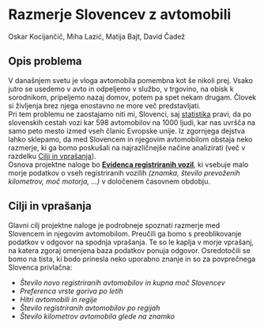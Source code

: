 # Razmerje Slovencev z avtomobili
Oskar Kocijančič, Miha Lazić, Matija Bajt, David Čadež

## Opis problema
V današnjem svetu je vloga avtomobila pomembna kot še nikoli prej. Vsako jutro se usedemo v avto in odpeljemo v službo, v trgovino, na obisk k sorodnikom, pripeljemo nazaj domov, potem pa spet nekam drugam. Človek si življenja brez njega enostavno ne more več predstavljati.  
Pri tem problemu ne zaostajamo niti mi, Slovenci, saj [statistika](https://siol.net/avtomoto/novice/peto-mesto-v-evropi-tako-odvisni-smo-slovenci-od-avtomobilov-544642) pravi, da  po slovenskih cestah vozi kar 598 avtomobilov na 1000 ljudi, kar nas uvršča na samo peto mesto izmed vseh članic Evropske unije.
Iz zgornjega dejstva lahko sklepamo, da med Slovencem in njegovim avtomobilom obstaja neko razmerje, ki ga bomo poskušali na najrazličnejše načine analizirati (več v razdelku [Cilji in vprašanja](#cilji-in-vprašanja)).  
Osnova projektne naloge bo [**Evidenca registriranih vozil**](https://podatki.gov.si/dataset/evidenca-registriranih-vozil-presek-stanja), ki vsebuje malo morje podatkov o vseh registriranih vozilih *(znamka, število prevoženih kilometrov, moč motorja, ...)* v določenem časovnem obdobju.

## Cilji in vprašanja
Glavni cilj projektne naloge je podrobneje spoznati razmerje med Slovencem in njegovim avtomobilom. Preučili ga bomo s preoblikovanje podatkov v odgovor na spodnja vprašanja. Te so le kaplja v morje vprašanj, na katera zgoraj omenjena baza podatkov ponuja odgovor. Osredotočili se bomo na tista, ki bodo prinesla neko uporabno znanje in so za povprečnega Slovenca privlačna:
- *Število novo registriranih avtomobilov in kupna moč Slovencev*
- *Preferenca vrste goriva po letih*
- *Hitri avtomobili in regije*
- *Število registriranih avtomobilov po regijah*
- *Število kilometrov avtomobila glede na znamko* 